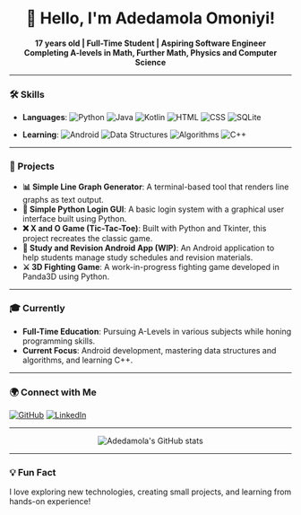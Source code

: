 <h1 align="center">👋 Hello, I'm Adedamola Omoniyi!</h1>
<p align="center">
  <b>17 years old | Full-Time Student | Aspiring Software Engineer</b><br>
  <b>Completing A-levels in Math, Further Math, Physics and Computer Science</b>
</p>

---

### 🛠️ Skills

- **Languages**: 
  ![Python](https://img.shields.io/badge/Python-grey?style=for-the-badge&logo=python&logoColor=white)
  ![Java](https://img.shields.io/badge/Java-grey?style=for-the-badge&logo=java&logoColor=white)
  ![Kotlin](https://img.shields.io/badge/Kotlin-grey?style=for-the-badge&logo=kotlin&logoColor=white)
  ![HTML](https://img.shields.io/badge/HTML5-grey?style=for-the-badge&logo=html5&logoColor=white)
  ![CSS](https://img.shields.io/badge/CSS3-grey?style=for-the-badge&logo=css3&logoColor=white)
  ![SQLite](https://img.shields.io/badge/SQLite-grey?style=for-the-badge&logo=sqlite&logoColor=white)

- **Learning**: 
  ![Android](https://img.shields.io/badge/Android-green?style=for-the-badge&logo=android&logoColor=white)
  ![Data Structures](https://img.shields.io/badge/Data_Structures-green?style=for-the-badge)
  ![Algorithms](https://img.shields.io/badge/Algorithms-green?style=for-the-badge)
  ![C++](https://img.shields.io/badge/C++-green?style=for-the-badge&logo=cplusplus&logoColor=white)

---

### 🚀 Projects

- **📊 Simple Line Graph Generator**: A terminal-based tool that renders line graphs as text output.
- **🔑 Simple Python Login GUI**: A basic login system with a graphical user interface built using Python.
- **❌ X and O Game (Tic-Tac-Toe)**: Built with Python and Tkinter, this project recreates the classic game.
- **📱 Study and Revision Android App (WIP)**: An Android application to help students manage study schedules and revision materials.
- **⚔️ 3D Fighting Game**: A work-in-progress fighting game developed in Panda3D using Python.

---

### 🎓 Currently
- **Full-Time Education**: Pursuing A-Levels in various subjects while honing programming skills.
- **Current Focus**: Android development, mastering data structures and algorithms, and learning C++.

---

### 🌍 Connect with Me
[![GitHub](https://img.shields.io/badge/GitHub-black?style=for-the-badge&logo=github)](https://github.com/AdedamolaOmoniyi)
[![LinkedIn](https://img.shields.io/badge/LinkedIn-green?style=for-the-badge&logo=linkedin&logoColor=white)](https://www.linkedin.com)

---

<p align="center">
  <img src="https://github-readme-stats.vercel.app/api?username=AdedamolaOmoniyi&show_icons=true&theme=graywhite" alt="Adedamola's GitHub stats">
</p>

---

### 💡 Fun Fact
I love exploring new technologies, creating small projects, and learning from hands-on experience!

